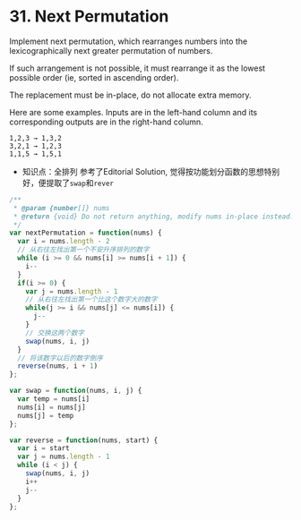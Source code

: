 # 31. Next Permutation

Implement next permutation, which rearranges numbers into the lexicographically next greater permutation of numbers.

If such arrangement is not possible, it must rearrange it as the lowest possible order (ie, sorted in ascending order).

The replacement must be in-place, do not allocate extra memory.

Here are some examples. Inputs are in the left-hand column and its corresponding outputs are in the right-hand column.

`1,2,3 → 1,3,2`  
`3,2,1 → 1,2,3`  
`1,1,5 → 1,5,1`  

- 知识点：全排列
参考了Editorial Solution, 觉得按功能划分函数的思想特别好，便提取了`swap`和`rever`

```javascript
/**
 * @param {number[]} nums
 * @return {void} Do not return anything, modify nums in-place instead.
 */
var nextPermutation = function(nums) {
  var i = nums.length - 2
  // 从右往左找出第一个不安升序排列的数字
  while (i >= 0 && nums[i] >= nums[i + 1]) {
    i--
  }
  if(i >= 0) {
    var j = nums.length - 1
    // 从右往左找出第一个比这个数字大的数字
    while(j >= i && nums[j] <= nums[i]) {
      j--
    }
    // 交换这两个数字
    swap(nums, i, j)
  }
  // 将该数字以后的数字倒序
  reverse(nums, i + 1)  
};

var swap = function(nums, i, j) {
  var temp = nums[i]
  nums[i] = nums[j]
  nums[j] = temp
};

var reverse = function(nums, start) {
  var i = start
  var j = nums.length - 1
  while (i < j) {
    swap(nums, i, j)
    i++
    j--
  }
};
```
